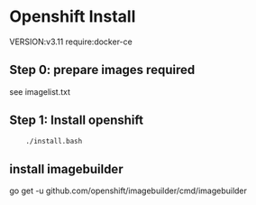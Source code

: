 # Openshift Install
VERSION:v3.11
require:docker-ce

##  Step 0: prepare images required
see imagelist.txt

## Step 1: Install openshift
```bash
    ./install.bash
```

## install imagebuilder
 go get -u github.com/openshift/imagebuilder/cmd/imagebuilder
